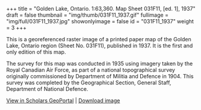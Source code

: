 +++
title = "Golden Lake, Ontario. 1:63,360. Map Sheet 031F11, [ed. 1], 1937"
draft = false
thumbnail = "img/thumb/031F11_1937.gif"
fullimage = "img/full/031F11_1937.jpg"
showonlyimage = false
id = "031F11_1937"
weight = 3
+++

This is a georeferenced raster image of a printed paper map of the Golden Lake, Ontario region (Sheet No. 031F11), published in 1937. It is the first and only edition of this map.
<!--more-->

The survey for this map was conducted in 1935 using imagery taken by the Royal Canadian Air Force, as part of a national topographical survey originally commissioned by Department of Militia and Defence in 1904. This survey was completed by the Geographical Section, General Staff, Department of National Defence.

[View in Scholars GeoPortal](http://geo.scholarsportal.info/#r/details/_uri@=HTDP63360K031F11_1937TIFF&_add:true) | [Download image](https://ocul.on.ca/topomaps/map-images/HTDP63360K031F11_1937TIFF.jpg)
